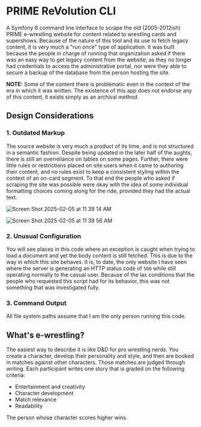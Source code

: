 # PRIME ReVolution CLI

A Symfony 6 command line interface to scrape the old (2005-2012ish) PRIME e-wrestling website for content related to wrestling cards and supershows. Because of the nature of this tool and its use to fetch legacy content, it is very much a "run once" type of application. It was built because the people in charge of running that organization asked if there was an easy way to get legacy content from the website, as they no longer had credentials to access the administrative portal, nor were they able to secure a backup of the database from the person hosting the site.

**NOTE:** Some of the content there is problematic even in the context of the era in which it was written. The existence of this app does not endorse any of this content, it exists simply as an archival method.

## Design Considerations

### 1. Outdated Markup

The source website is very much a product of its time, and is not structured in a semantic fashion. Despite being updated in the later half of the aughts, there is still an overreliance on tables on some pages. Further, there were little rules or restrictions placed on site users when it came to authoring their content, and no rules exist to keep a consistent styling within the context of an on-card segment. To that end the people who asked if scraping the site was possible were okay with the idea of some individual formatting choices coming along for the ride, provided they had the actual text.

![Screen Shot 2025-02-05 at 11 39 14 AM](https://github.com/user-attachments/assets/4c104bac-6f06-40c7-b974-34722f4ca827)


![Screen Shot 2025-02-05 at 11 39 56 AM](https://github.com/user-attachments/assets/eeae4ff0-a27b-4fa1-893e-bfd9ea8c64d2)

### 2. Unusual Configuration

You will see places in this code where an exception is caught when trying to load a document and yet the body content is still fetched. This is due to the way in which this site behaves. It is, to date, the only website I have seen where the server is generating an HTTP status code of `500` while still operating normally to the casual user. Because of the lax conditions that the people who requested this script had for its behavior, this was not something that was investigated fully.

### 3. Command Output

All file system paths assume that I am the only person running this code.

## What's e-wrestling?

The easiest way to describe it is like D&D for pro wrestling nerds. You create a character, develop their personality and style, and then are booked in matches against other characters. Those matches are judged through writing. Each participant writes one story that is graded on the following criteria:

* Entertainment and creativity
* Character development
* Match relevance
* Readability

The person whose character scores higher wins.

